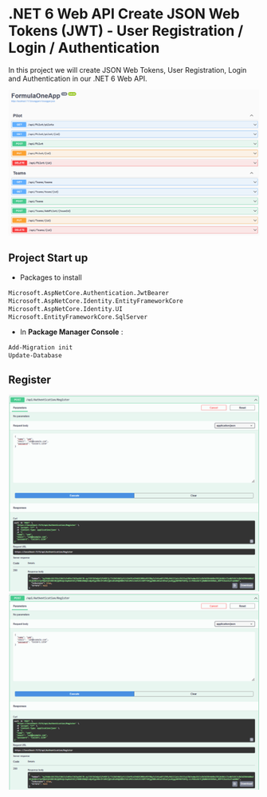 # .NET 6 Web API Create JSON Web Tokens (JWT) - User Registration / Login / Authentication

In this project we will create JSON Web Tokens, User Registration, Login and Authentication in our  .NET 6 Web API.

<img src="/pictures/init.png" title="app we're starting with"  width="800">

## Project Start up

- Packages to install
```
Microsoft.AspNetCore.Authentication.JwtBearer
Microsoft.AspNetCore.Identity.EntityFrameworkCore
Microsoft.AspNetCore.Identity.UI
Microsoft.EntityFrameworkCore.SqlServer
```

- In **Package Manager Console** :
```
Add-Migration init
Update-Database
```

## Register

<img src="/pictures/register.png" title="register"  width="800">
<img src="/pictures/register.png" title="register"  width="800">
